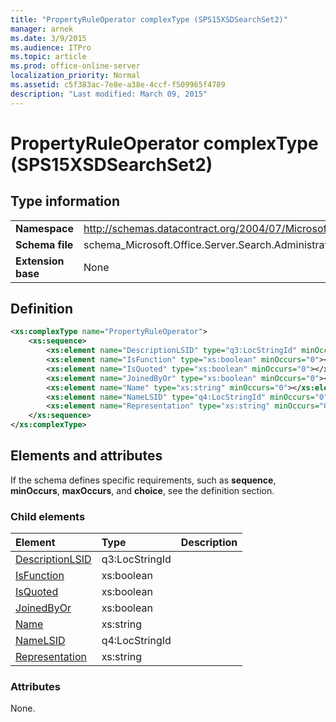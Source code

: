 ```yaml
---
title: "PropertyRuleOperator complexType (SPS15XSDSearchSet2)"
manager: arnek
ms.date: 3/9/2015
ms.audience: ITPro
ms.topic: article
ms.prod: office-online-server
localization_priority: Normal
ms.assetid: c5f383ac-7e8e-a38e-4ccf-f509965f4789
description: "Last modified: March 09, 2015"
---
```


# PropertyRuleOperator complexType (SPS15XSDSearchSet2)

 
  
## Type information

|||
|:-----|:-----|
|**Namespace** <br/> |http://schemas.datacontract.org/2004/07/Microsoft.Office.Server.Search.Administration  <br/> |
|**Schema file** <br/> |schema_Microsoft.Office.Server.Search.Administration.xsd  <br/> |
|**Extension base** <br/> |None  <br/> |
   
## Definition

```XML
<xs:complexType name="PropertyRuleOperator">
    <xs:sequence>
        <xs:element name="DescriptionLSID" type="q3:LocStringId" minOccurs="0"></xs:element>
        <xs:element name="IsFunction" type="xs:boolean" minOccurs="0"></xs:element>
        <xs:element name="IsQuoted" type="xs:boolean" minOccurs="0"></xs:element>
        <xs:element name="JoinedByOr" type="xs:boolean" minOccurs="0"></xs:element>
        <xs:element name="Name" type="xs:string" minOccurs="0"></xs:element>
        <xs:element name="NameLSID" type="q4:LocStringId" minOccurs="0"></xs:element>
        <xs:element name="Representation" type="xs:string" minOccurs="0"></xs:element>
    </xs:sequence>
</xs:complexType>

```

## Elements and attributes

If the schema defines specific requirements, such as **sequence**, **minOccurs**, **maxOccurs**, and **choice**, see the definition section. 
  
### Child elements

|**Element**|**Type**|**Description**|
|:-----|:-----|:-----|
|[DescriptionLSID](descriptionlsid-element-propertyruleoperator-complextypesps15xsdsearchset2.md) <br/> |q3:LocStringId  <br/> ||
|[IsFunction](isfunction-element-propertyruleoperator-complextypesps15xsdsearchset2.md) <br/> |xs:boolean  <br/> ||
|[IsQuoted](isquoted-element-propertyruleoperator-complextypesps15xsdsearchset2.md) <br/> |xs:boolean  <br/> ||
|[JoinedByOr](joinedbyor-element-propertyruleoperator-complextypesps15xsdsearchset2.md) <br/> |xs:boolean  <br/> ||
|[Name](name-element-propertyruleoperator-complextypesps15xsdsearchset2.md) <br/> |xs:string  <br/> ||
|[NameLSID](namelsid-element-propertyruleoperator-complextypesps15xsdsearchset2.md) <br/> |q4:LocStringId  <br/> ||
|[Representation](representation-element-propertyruleoperator-complextypesps15xsdsearchset2.md) <br/> |xs:string  <br/> ||
   
### Attributes

None.
  

